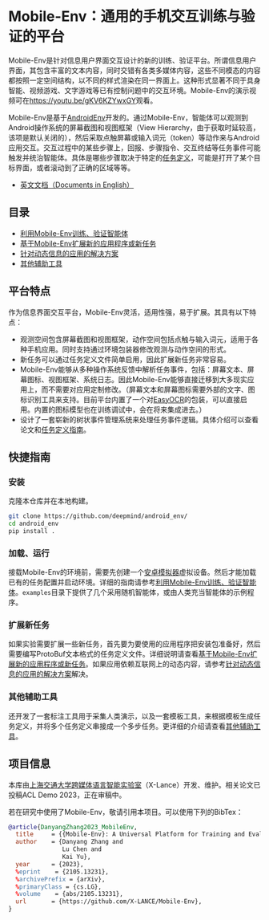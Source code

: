 <!-- vimc: call SyntaxRange#Include('```sh', '```', 'sh', 'NonText'): -->
<!-- vimc: call SyntaxRange#Include('```bibtex', '```', 'bib', 'NonText'): -->
<!-- vim: set nospell iminsert=2: -->

# Mobile-Env：通用的手机交互训练与验证的平台

Mobile-Env是针对信息用户界面交互设计的新的训练、验证平台。所谓信息用户界面，其包含丰富的文本内容，同时交错有各类多媒体内容，这些不同模态的内容都按照一定空间结构，以不同的样式渲染在同一界面上。这种形式显著不同于具身智能、视频游戏、文字游戏等已有控制问题中的交互环境。Mobile-Env的演示视频可在<https://youtu.be/gKV6KZYwxGY>观看。

Mobile-Env是基于[AndroidEnv](https://github.com/deepmind/android_env)开发的。通过Mobile-Env，智能体可以观测到Android操作系统的屏幕截图和视图框架（View Hierarchy，由于获取时延较高，该项是默认关闭的），然后采取点触屏幕或输入词元（token）等动作来与Android应用交互。交互过程中的某些步骤上，回报、步骤指令、交互终结等任务事件可能触发并统治智能体。具体是哪些步骤取决于特定的[任务定义](docs/task-definition-zh.md)，可能是打开了某个目标界面，或者滚动到了正确的区域等等。

* [英文文档（Documents in English）](README.md)

## 目录

* [利用Mobile-Env训练、验证智能体](docs/env-usage-zh.md)
* [基于Mobile-Env扩展新的应用程序或新任务](docs/task-definition-zh.md)
* [针对动态信息的应用的解决方案](docs/dynamic-app-zh.md)
* [其他辅助工具](docs/other-tools-zh.md)

## 平台特点

作为信息界面交互平台，Mobile-Env灵活，适用性强，易于扩展。其具有以下特点：

* 观测空间包含屏幕截图和视图框架，动作空间包括点触与输入词元，适用于各种手机应用。同时支持通过环境包装器修改观测与动作空间的形式。
* 新任务可以通过任务定义文件简单启用，因此扩展新任务非常容易。
* Mobile-Env能够从多种操作系统反馈中解析任务事件，包括：屏幕文本、屏幕图标、视图框架、系统日志。因此Mobile-Env能够直接迁移到大多现实应用上，而不需要对应用定制修改。（屏幕文本和屏幕图标需要外部的文字、图标识别工具来支持。目前平台内置了一个对[EasyOCR](https://github.com/JaidedAI/EasyOCR)的包装，可以直接启用。内置的图标模型也在训练调试中，会在将来集成进去。）
* 设计了一套崭新的树状事件管理系统来处理任务事件逻辑。具体介绍可以查看论文和[任务定义指南](docs/task-definition-zh.md)。<!-- TODO: 论文链接 -->

## 快捷指南

### 安装

<!-- TODO: pypi源 -->

克隆本仓库并在本地构建。

```sh
git clone https://github.com/deepmind/android_env/
cd android_env
pip install .
```

### 加载、运行

接载Mobile-Env的环境前，需要先创建一个[安卓模拟器](https://developer.android.com/about?hl=zh-cn)虚拟设备。然后才能加载已有的任务配置并启动环境。详细的指南请参考[利用Mobile-Env训练、验证智能体](docs/env-usage-zh.md)。`examples`目录下提供了几个采用随机智能体，或由人类充当智能体的示例程序。

### 扩展新任务

如果实验需要扩展一些新任务，首先要为要使用的应用程序把安装包准备好，然后需要编写ProtoBuf文本格式的任务定义文件。详细说明请查看[基于Mobile-Env扩展新的应用程序或新任务](docs/task-definition-zh.md)。如果应用依赖互联网上的动态内容，请参考[针对动态信息的应用的解决方案](docs/dynamic-app-zh.md)解决。

### 其他辅助工具

还开发了一套标注工具用于采集人类演示，以及一套模板工具，来根据模板生成任务定义，并将多个任务定义串接成一个多步任务。更详细的介绍请查看[其他辅助工具](docs/other-tools-zh.md)。

## 项目信息

本库由[上海交通大学跨媒体语言智能实验室](https://x-lance.sjtu.edu.cn/en)（X-Lance）开发、维护。相关论文已投稿ACL Demo 2023，正在审稿中。<!-- TODO: 论文链接 -->

若在研究中使用了Mobile-Env，敬请引用本项目。可以使用下列的BibTex：

```bibtex
@article{DanyangZhang2023_MobileEnv,
  title     = {{Mobile-Env}: A Universal Platform for Training and Evaluation of Mobile Interaction},
  author    = {Danyang Zhang and
               Lu Chen and
               Kai Yu},
  year      = {2023},
  %eprint    = {2105.13231},
  %archivePrefix = {arXiv},
  %primaryClass = {cs.LG},
  %volume    = {abs/2105.13231},
  url       = {https://github.com/X-LANCE/Mobile-Env},
}
```
